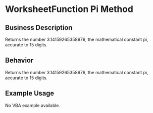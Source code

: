 # WorksheetFunction Pi Method

## Business Description
Returns the number 3.14159265358979, the mathematical constant pi, accurate to 15 digits.

## Behavior
Returns the number 3.14159265358979, the mathematical constant pi, accurate to 15 digits.

## Example Usage
No VBA example available.